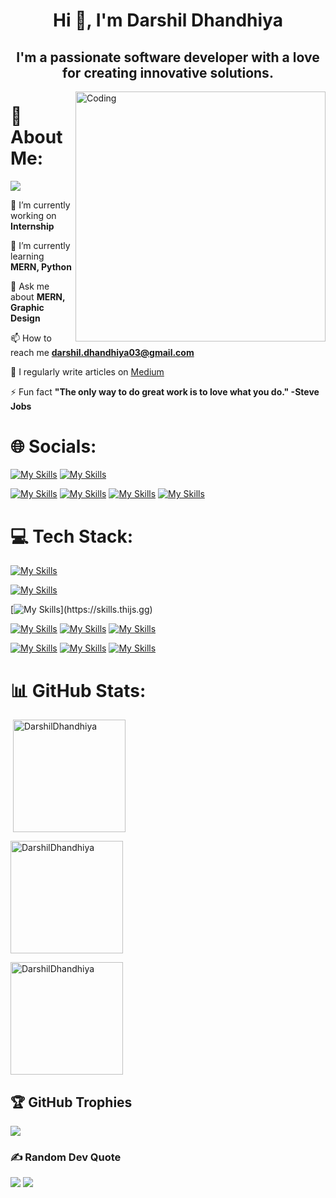 <!-- [![MasterHead](https://developers.giphy.com/branch/master/static/api-512d36c09662682717108a38bbb5c57d.gif)]() -->
<h1 align="center">Hi 👋, I'm Darshil Dhandhiya</h1>
<h2 align="center">I'm a passionate software developer with a love for creating innovative solutions.</h2>
<img align="right" alt="Coding" width="400" src="https://cdn.dribbble.com/users/1162077/screenshots/3848914/programmer.gif">

# 💫 About Me:
[![](https://visitcount.itsvg.in/api?id=DarshilDhandhiya&icon=0&color=0)]()

🔭 I’m currently working on **Internship**
  
🌱 I’m currently learning **MERN, Python**

💬 Ask me about **MERN, Graphic Design**

📫 How to reach me **darshil.dhandhiya03@gmail.com**

📝 I regularly write articles on [Medium](https://medium.com/@darshildhandhiya)

⚡ Fun fact **"The only way to do great work is to love what you do." -Steve Jobs**

# 🌐 Socials:
[![My Skills](https://skillicons.dev/icons?i=gmail)](https://mail.google.com/mail/?view=cm&fs=1&to=darshil.dhandhiya03@gmail.com)
[![My Skills](https://skillicons.dev/icons?i=gmail)](https://mail.google.com/mail/?view=cm&fs=1&to=jyotdhamelia@gmail.com)

[![My Skills](https://skills.thijs.gg/icons?i=linkedin)](https://www.linkedin.com/in/darshildhandhiya/)
[![My Skills](https://skills.thijs.gg/icons?i=twitter)](https://twitter.com/Darshil03)
[![My Skills](https://skills.thijs.gg/icons?i=github)](https://github.com/DarshilDhandhiya)
[![My Skills](https://skills.thijs.gg/icons?i=devto)](https://dev.to/darshildhandhiya)

# 💻 Tech Stack:
[![My Skills](https://skills.thijs.gg/icons?i=c,cpp,java,python)](https://skills.thijs.gg)

[![My Skills](https://skills.thijs.gg/icons?i=html,css,js,tailwindcss,bootstrap)](https://skills.thijs.gg)

[![My Skills](https://skills.thijs.gg/icons?i=react,nodejs,express,mongodb,)](https://skills.thijs.gg)

[![My Skills](https://skills.thijs.gg/icons?i=php,mysql)](https://skills.thijs.gg)
[![My Skills](https://skills.thijs.gg/icons?i=firebase,postman)](https://skills.thijs.gg)
[![My Skills](https://skills.thijs.gg/icons?i=vite,vercel,netlify)](https://skills.thijs.gg)

[![My Skills](https://skills.thijs.gg/icons?i=gcp,aws)](https://skills.thijs.gg)
[![My Skills](https://skills.thijs.gg/icons?i=figma,photoshop)](https://skills.thijs.gg)
[![My Skills](https://skills.thijs.gg/icons?i=git,github)](https://skills.thijs.gg)

# 📊 GitHub Stats:

<p>&nbsp;<img align="center" height="180em" src="https://github-readme-stats.vercel.app/api?username=DarshilDhandhiya&show_icons=true&locale=en&theme=bear" alt="DarshilDhandhiya" /></p>

<p><img align="center" height="180em" src="https://github-readme-streak-stats.herokuapp.com/?user=DarshilDhandhiya&theme=bear" alt="DarshilDhandhiya" /></p>

<img align="center" height="180em" src="https://github-readme-stats.vercel.app/api/top-langs/?username=DarshilDhandhiya&layout=compact&theme=bear" alt=DarshilDhandhiya />

## 🏆 GitHub Trophies
![](https://github-profile-trophy.vercel.app/?username=DarshilDhandhiya&theme=radical&no-frame=false&no-bg=false&margin-w=4)

### ✍️ Random Dev Quote
![](https://quotes-github-readme.vercel.app/api?type=horizontal&theme=radical)
<img src="https://user-images.githubusercontent.com/73097560/115834477-dbab4500-a447-11eb-908a-139a6edaec5c.gif">
